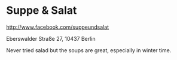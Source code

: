 # Suppe & Salat

http://www.facebook.com/suppeundsalat

Eberswalder Straße 27, 10437 Berlin

Never tried salad but the soups are great, especially in winter time.
